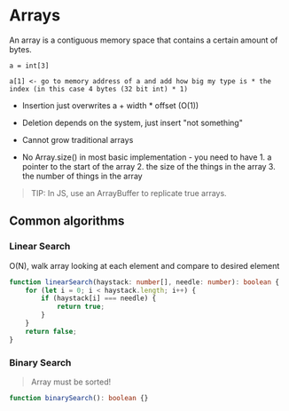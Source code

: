 # Arrays

An array is a contiguous memory space that contains a certain amount of bytes.

```
a = int[3]

a[1] <- go to memory address of a and add how big my type is * the index (in this case 4 bytes (32 bit int) * 1)
```

- Insertion just overwrites a + width \* offset (O(1))

- Deletion depends on the system, just insert "not something"

- Cannot grow traditional arrays

- No Array.size() in most basic implementation - you need to have 1. a pointer to the start of the array 2. the size of the things in the array 3. the number of things in the array

> TIP: In JS, use an ArrayBuffer to replicate true arrays.

## Common algorithms

### Linear Search

O(N), walk array looking at each element and compare to desired element

```ts
function linearSearch(haystack: number[], needle: number): boolean {
	for (let i = 0; i < haystack.length; i++) {
		if (haystack[i] === needle) {
			return true;
		}
	}
	return false;
}
```

### Binary Search

> Array must be sorted!

```ts
function binarySearch(): boolean {}
```
